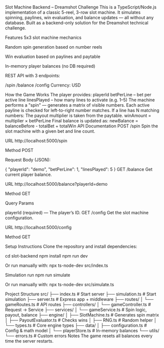 Slot Machine Backend – Dreamshot Challenge
This is a TypeScript/Node.js implementation of a classic 5-reel, 3-row slot machine. It simulates spinning, paylines, win evaluation, and balance updates — all without any database. Built as a backend-only solution for the Dreamshot technical challenge.

Features
5x3 slot machine mechanics

Random spin generation based on number reels

Win evaluation based on paylines and paytable

In-memory player balances (no DB required)

REST API with 3 endpoints:

/spin
/balance
/config
Currency: USD

How the Game Works
The player provides:
playerId
betPerLine – bet per active line
linesPlayed – how many lines to activate (e.g. 1–5)
The machine performs a "spin" — generates a matrix of visible numbers.
Each active payline is checked for left-to-right number matches.
If a line has N matching numbers:
The payout multiplier is taken from the paytable.
winAmount = multiplier × betPerLine
Final balance is updated as: newBalance = balanceBefore - totalBet + totalWin
API Documentation
POST /spin
Spin the slot machine with a given bet and line count.

URL http://localhost:5000/spin

Method POST

Request Body (JSON):

{
  "playerId": "demo",
  "betPerLine": 1,
  "linesPlayed": 5
}
GET /balance
Get current player balance.

URL http://localhost:5000/balance?playerId=demo

Method GET

Query Params

playerId (required) — The player’s ID.
GET /config
Get the slot machine configuration.

URL http://localhost:5000/config

Method GET

Setup Instructions
Clone the repository and install dependencies:

cd slot-backend npm install npm run dev

Or run manually with: npx ts-node-dev src/index.ts

Simulation run
npm run simulate

Or run manually with: npx ts-node-dev src/simulate.ts

Project Structure
src/
├── index.ts               # Start server
├── simulation.ts          # Start simulation
├── server.ts              # Express app + middleware
├── routes/
│   └── gameRoutes.ts      # API routes
├── controllers/
│   └── gameController.ts  # Request → Service
├── services/
│   └── gameService.ts     # Spin logic, payout, balance
├── engine/
│   ├── SlotMachine.ts     # Generates spin matrix
│   ├── PayoutEvaluator.ts # Checks wins
│   ├── RNG.ts             # Random helper
│   └── types.ts           # Core engine types
├── data/
│   ├── configuration.ts   # Config & math model
│   └── playerStore.ts     # In-memory balances
└── utils/
    └── errors.ts          # Custom errors
Notes
The game resets all balances every time the server restarts.
